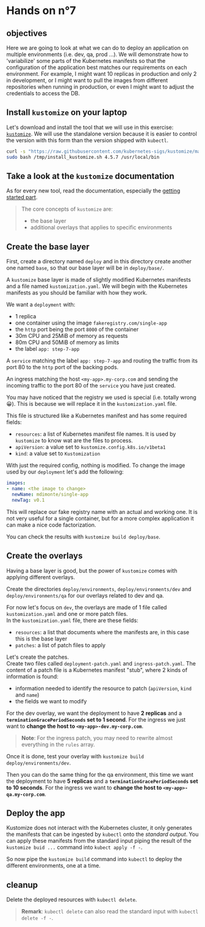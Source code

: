 # Hands on n°7

## objectives

Here we are going to look at what we can do to deploy an application on multiple environments (i.e. dev, qa, prod ...).
We will demonstrate how to 'variabilize' some parts of the Kubernetes manifests so that the configuration of the application best matches our requirements on each environment. For example, I might want 10 replicas in production and only 2 in development, or I might want to pull the images from different repositories when running in production, or even I might want to adjust the credentials to access the DB.

## Install `kustomize` on your laptop

Let's download and install the tool that we will use in this exercise: [`kustomize`](https://kustomize.io/). We will use the standalone version because it is easier to control the version with this form than the version shipped with `kubectl`.

```bash
curl -s "https://raw.githubusercontent.com/kubernetes-sigs/kustomize/master/hack/install_kustomize.sh" > /tmp/install_kustomize.sh
sudo bash /tmp/install_kustomize.sh 4.5.7 /usr/local/bin
```

## Take a look at the `kustomize` documentation

As for every new tool, read the documentation, especially the [getting started part](https://kubectl.docs.kubernetes.io/guides/introduction/kustomize/).

> The core concepts of `kustomize` are:
>
> - the base layer
> - additional overlays that applies to specific environments

## Create the base layer

First, create a directory named `deploy` and in this directory create another one named `base`, so that our base layer will be in `deploy/base/`.

A `kustomize` base layer is made of slightly modified Kubernetes manifests and a file named `kustomization.yaml`. We will begin with the Kubernetes manifests as you should be familiar with how they work.

We want a `deployment` with:

- 1 replica
- one container using the image `fakeregistry.com/single-app`
- the `http` port being the port `8000` of the container
- 30m CPU and 25MiB of memory as requests
- 80m CPU and 50MiB of memory as limits
- the label `app: step-7-app`

A `service` matching the label `app: step-7-app` and routing the traffic from its port 80 to the `http` port of the backing pods.

An ingress matching the host `<my-app>.my-corp.com` and sending the incoming traffic to the port 80 of the `service` you have just created.

You may have noticed that the registry we used is special (i.e. totally wrong 😀). This is because we will replace it in the `kustomization.yaml` file.

This file is structured like a Kubernetes manifest and has some required fields:

- `resources`: a list of Kubernetes manifest file names. It is used by `kustomize` to know wat are the files to process.
- `apiVersion`: a value set to `kustomize.config.k8s.io/v1beta1`
- `kind`: a value set to `Kustomization`

With just the required config, nothing is modified. To change the image used by our `deployment` let's add the following:

```yaml
images:
- name: <the image to change>
  newName: mdimonte/single-app
  newTag: v0.1
```

This will replace our fake registry name with an actual and working one. It is not very useful for a single container, but for a more complex application it can make a nice code factorization.

You can check the results with `kustomize build deploy/base`.

## Create the overlays

Having a base layer is good, but the power of `kustomize` comes with applying different overlays.

Create the directories `deploy/environments`, `deploy/environments/dev` and `deploy/environments/qa` for our overlays related to dev and qa.

For now let's focus on `dev`, the overlays are made of 1 file called `kustomization.yaml` and one or more patch files.  
In the `kustomization.yaml` file, there are these fields:

- `resources`: a list that documents where the manifests are, in this case this is the base layer
- `patches`: a list of patch files to apply

Let's create the patches.  
Create two files called `deployment-patch.yaml` and `ingress-patch.yaml`. The content of a patch file is a Kubernetes manifest "stub", where 2 kinds of information is found:

- information needed to identify the resource to patch (`apiVersion`, `kind` and `name`)
- the fields we want to modify

For the dev overlay, we want the deployment to have **2 replicas** and a **`terminationGracePeriodSeconds` set to 1 second**. For the ingress we just want to **change the host to `<my-app>-dev.my-corp.com`**.

> **Note**: For the ingress patch, you may need to rewrite almost everything in the `rules` array.

Once it is done, test your overlay with `kustomize build deploy/environments/dev`.

Then you can do the same thing for the qa environment, this time we want the deployment to have **5 replicas** and a **`terminationGracePeriodSeconds` set to 10 seconds**. For the ingress we want to **change the host to `<my-app>-qa.my-corp.com`**.

## Deploy the app

Kustomize does not interact with the Kubernetes cluster, it only generates the manifests that can be ingested by `kubectl` onto the *standard output*. You can apply these manifests from the standard input piping the result of the `kustomize buid ...` command into `kubect apply -f -`.

So now pipe the `kustomize build` command into `kubectl` to deploy the different environments, one at a time.

## cleanup

Delete the deployed resources with `kubectl delete`.

> **Remark**: `kubectl delete` can also read the standard input with `kubectl delete -f -`.

